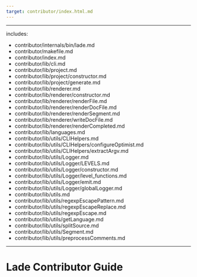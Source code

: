 ```yaml
---
target: contributor/index.html.md
---
```

---
includes:
  - contributor/internals/bin/lade.md
  - contributor/makefile.md
  - contributor/index.md
  - contributor/lib/cli.md
  - contributor/lib/project.md
  - contributor/lib/project/constructor.md
  - contributor/lib/project/generate.md
  - contributor/lib/renderer.md
  - contributor/lib/renderer/constructor.md
  - contributor/lib/renderer/renderFile.md
  - contributor/lib/renderer/renderDocFile.md
  - contributor/lib/renderer/renderSegment.md
  - contributor/lib/renderer/writeDocFile.md
  - contributor/lib/renderer/renderCompleted.md
  - contributor/lib/languages.md
  - contributor/lib/utils/CLIHelpers.md
  - contributor/lib/utils/CLIHelpers/configureOptimist.md
  - contributor/lib/utils/CLIHelpers/extractArgv.md
  - contributor/lib/utils/Logger.md
  - contributor/lib/utils/Logger/LEVELS.md
  - contributor/lib/utils/Logger/constructor.md
  - contributor/lib/utils/Logger/level_functions.md
  - contributor/lib/utils/Logger/emit.md
  - contributor/lib/utils/Logger/globalLogger.md
  - contributor/lib/utils.md
  - contributor/lib/utils/regexpEscapePattern.md
  - contributor/lib/utils/regexpEscapeReplace.md
  - contributor/lib/utils/regexpEscape.md
  - contributor/lib/utils/getLanguage.md
  - contributor/lib/utils/splitSource.md
  - contributor/lib/utils/Segment.md
  - contributor/lib/utils/preprocessComments.md

---
# Lade Contributor Guide
